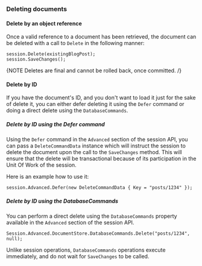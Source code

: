 ﻿
### Deleting documents

#### Delete by an object reference

Once a valid reference to a document has been retrieved, the document can be deleted with a call to `Delete` in the following manner:

	session.Delete(existingBlogPost);
	session.SaveChanges();
		
{NOTE Deletes are final and cannot be rolled back, once committed. /} 

#### Delete by ID

If you have the document's ID, and you don't want to load it just for the sake of delete it, you can either defer deleting it using the `Defer` command or doing a direct delete using the `DatabaseCommands`.

##### Delete by ID using the Defer command

Using the `Defer` command in the `Advanced` section of the session API, you can pass a `DeleteCommandData` instance which will instruct the session to delete the document upon the call to the `SaveChanges` method. This will ensure that the delete will be transactional because of its participation in the Unit Of Work of the session.

Here is an example how to use it:

	session.Advanced.Defer(new DeleteCommandData { Key = "posts/1234" });

##### Delete by ID using the DatabaseCommands

You can perform a direct delete using the `DatabaseCommands` property available in the `Advanced` section of the session API.

	Session.Advanced.DocumentStore.DatabaseCommands.Delete("posts/1234", null);

Unlike session operations, `DatabaseCommands` operations execute immediately, and do not wait for `SaveChanges` to be called.